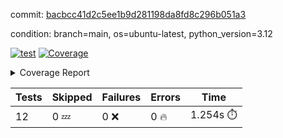 commit: [bacbcc41d2c5ee1b9d281198da8fd8c296b051a3](https://github.com/rcmdnk/inherit-docstring/tree/bacbcc41d2c5ee1b9d281198da8fd8c296b051a3)

condition: branch=main, os=ubuntu-latest, python_version=3.12

[![test](https://github.com/rcmdnk/inherit-docstring/actions/workflows/test.yml/badge.svg)](https://github.com/rcmdnk/inherit-docstring/actions/runs/10461800614)
<a href="https://github.com/rcmdnk/inherit-docstring/blob/bacbcc41d2c5ee1b9d281198da8fd8c296b051a3/README.md"><img alt="Coverage" src="https://img.shields.io/badge/Coverage-100%25-brightgreen.svg" /></a><details><summary>Coverage Report </summary><table><tr><th>File</th><th>Stmts</th><th>Miss</th><th>Cover</th></tr><tbody><tr><td><b>TOTAL</b></td><td><b>114</b></td><td><b>0</b></td><td><b>100%</b></td></tr></tbody></table></details>

| Tests | Skipped | Failures | Errors | Time |
| ----- | ------- | -------- | -------- | ------------------ |
| 12 | 0 :zzz: | 0 :x: | 0 :fire: | 1.254s :stopwatch: |

